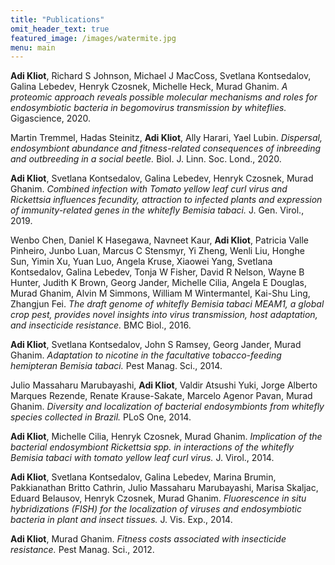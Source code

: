 ```yaml
---
title: "Publications"
omit_header_text: true
featured_image: /images/watermite.jpg
menu: main
---
```


**Adi Kliot**, Richard S Johnson, Michael J MacCoss, Svetlana Kontsedalov, Galina Lebedev, Henryk Czosnek, Michelle Heck, Murad Ghanim. *A proteomic approach reveals possible molecular mechanisms and roles for endosymbiotic bacteria in begomovirus transmission by whiteflies.* Gigascience, 2020.

Martin Tremmel, Hadas Steinitz, **Adi Kliot**, Ally Harari, Yael Lubin. *Dispersal, endosymbiont abundance and fitness-related consequences of inbreeding and outbreeding in a social beetle.* Biol. J. Linn. Soc. Lond., 2020.

**Adi Kliot**, Svetlana Kontsedalov, Galina Lebedev, Henryk Czosnek, Murad Ghanim. *Combined infection with Tomato yellow leaf curl virus and Rickettsia influences fecundity, attraction to infected plants and expression of immunity-related genes in the whitefly Bemisia tabaci.* J. Gen. Virol., 2019.

Wenbo Chen, Daniel K Hasegawa, Navneet Kaur, **Adi Kliot**, Patricia Valle Pinheiro, Junbo Luan, Marcus C Stensmyr, Yi Zheng, Wenli Liu, Honghe Sun, Yimin Xu, Yuan Luo, Angela Kruse, Xiaowei Yang, Svetlana Kontsedalov, Galina Lebedev, Tonja W Fisher, David R Nelson, Wayne B Hunter, Judith K Brown, Georg Jander, Michelle Cilia, Angela E Douglas, Murad Ghanim, Alvin M Simmons, William M Wintermantel, Kai-Shu Ling, Zhangjun Fei. *The draft genome of whitefly Bemisia tabaci MEAM1, a global crop pest, provides novel insights into virus transmission, host adaptation, and insecticide resistance.* BMC Biol., 2016.

**Adi Kliot**, Svetlana Kontsedalov, John S Ramsey, Georg Jander, Murad Ghanim. *Adaptation to nicotine in the facultative tobacco-feeding hemipteran Bemisia tabaci.* Pest Manag. Sci., 2014.

Julio Massaharu Marubayashi, **Adi Kliot**, Valdir Atsushi Yuki, Jorge Alberto Marques Rezende, Renate Krause-Sakate, Marcelo Agenor Pavan, Murad Ghanim. *Diversity and localization of bacterial endosymbionts from whitefly species collected in Brazil.* PLoS One, 2014.

**Adi Kliot**, Michelle Cilia, Henryk Czosnek, Murad Ghanim. *Implication of the bacterial endosymbiont Rickettsia spp. in interactions of the whitefly Bemisia tabaci with tomato yellow leaf curl virus.* J. Virol., 2014.

**Adi Kliot**, Svetlana Kontsedalov, Galina Lebedev, Marina Brumin, Pakkianathan Britto Cathrin, Julio Massaharu Marubayashi, Marisa Skaljac, Eduard Belausov, Henryk Czosnek, Murad Ghanim. *Fluorescence in situ hybridizations (FISH) for the localization of viruses and endosymbiotic bacteria in plant and insect tissues.* J. Vis. Exp., 2014.

**Adi Kliot**, Murad Ghanim. *Fitness costs associated with insecticide resistance.* Pest Manag. Sci., 2012.